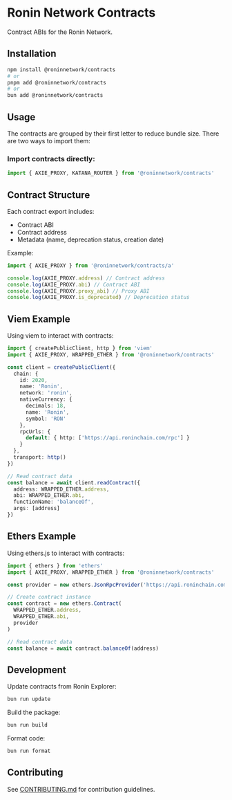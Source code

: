 # Ronin Network Contracts

Contract ABIs for the Ronin Network.

## Installation

```bash
npm install @roninnetwork/contracts
# or
pnpm add @roninnetwork/contracts
# or
bun add @roninnetwork/contracts
```

## Usage

The contracts are grouped by their first letter to reduce bundle size. There are two ways to import them:


###  Import  contracts directly:

```typescript
import { AXIE_PROXY, KATANA_ROUTER } from '@roninnetwork/contracts'
```

## Contract Structure

Each contract export includes:
- Contract ABI
- Contract address
- Metadata (name, deprecation status, creation date)

Example:
```typescript
import { AXIE_PROXY } from '@roninnetwork/contracts/a'

console.log(AXIE_PROXY.address) // Contract address
console.log(AXIE_PROXY.abi) // Contract ABI
console.log(AXIE_PROXY.proxy_abi) // Proxy ABI
console.log(AXIE_PROXY.is_deprecated) // Deprecation status
```

## Viem Example
Using viem to interact with contracts:

```typescript
import { createPublicClient, http } from 'viem'
import { AXIE_PROXY, WRAPPED_ETHER } from '@roninnetwork/contracts'

const client = createPublicClient({
  chain: {
    id: 2020,
    name: 'Ronin',
    network: 'ronin',
    nativeCurrency: {
      decimals: 18,
      name: 'Ronin',
      symbol: 'RON'
    },
    rpcUrls: {
      default: { http: ['https://api.roninchain.com/rpc'] }
    }
  },
  transport: http()
})

// Read contract data
const balance = await client.readContract({
  address: WRAPPED_ETHER.address,
  abi: WRAPPED_ETHER.abi,
  functionName: 'balanceOf',
  args: [address]
})
```

## Ethers Example
Using ethers.js to interact with contracts:

```typescript
import { ethers } from 'ethers'
import { AXIE_PROXY, WRAPPED_ETHER } from '@roninnetwork/contracts'

const provider = new ethers.JsonRpcProvider('https://api.roninchain.com/rpc')

// Create contract instance
const contract = new ethers.Contract(
  WRAPPED_ETHER.address,
  WRAPPED_ETHER.abi,
  provider
)

// Read contract data
const balance = await contract.balanceOf(address)
```

## Development

Update contracts from Ronin Explorer:
```bash
bun run update
```

Build the package:
```bash
bun run build
```

Format code:
```bash
bun run format
```

## Contributing

See [CONTRIBUTING.md](./CONTRIBUTING.md) for contribution guidelines.